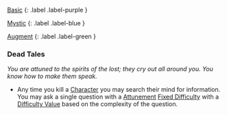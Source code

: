 
[Basic](Game/Advancement-List?Basic=true)
{: .label .label-purple }

[Mystic](Game/Mystic)
{: .label .label-blue }

[Augment](Game/Advancement-List?Augment=true)
{: .label .label-green }
### Dead Tales
*You are attuned to the spirits of the lost; they cry out all around you. You know how to make them speak.*
* Any time you kill a [Character](Game/Core/Terminology#Character) you may search their mind for information. You may ask a single question with a [Attunement](Game/Core/Spirit#Attunement) [Fixed Difficulty](Game/Core/Skills#Fixed%20Difficulty) with a [Difficulty Value](Game/Core/Terminology#Difficulty%20Value) based on the complexity of the question.

